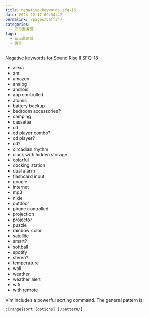 ```yaml
---
title: negative-keywords-sfq-16
date: 2024-12-17 09:34:42
permalink: /pages/5aff34/
categories: 
  - 亚马逊运营
tags: 
  - 亚马逊运营
  - 类目
---
```


Negative keywords
for Sound Rise II SFQ-18

- alexa
- am
- amazon
- analog
- android
- app controlled
- atomic
- battery backup
- bedroom accessories?
- camping
- cassette
- cd
- cd player combo?
- cd player?
- cd?
- circadian rhythm
- clock with hidden storage
- colorful
- docking station
- dual alarm
- flashcard input
- google
- internet
- mp3
- nixie
- outdoor
- phone controlled
- projection
- projector
- puzzle
- rainbow color
- satellite
- smart?
- softball
- spotify
- stereo?
- temperature
- wall
- weather
- weather alert
- wifi
- with remote

Vim includes a powerful sorting command. The general pattern is:

`:[range]sort [options] [/pattern/]`
